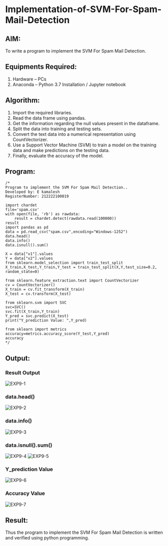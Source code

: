 # Implementation-of-SVM-For-Spam-Mail-Detection

## AIM:
To write a program to implement the SVM For Spam Mail Detection.

## Equipments Required:
1. Hardware – PCs
2. Anaconda – Python 3.7 Installation / Jupyter notebook

## Algorithm:

1. Import the required libraries.
2. Read the data frame using pandas.
3. Get the information regarding the null values present in the dataframe.
4. Split the data into training and testing sets.
5. Convert the text data into a numerical representation using CountVectorizer.
6. Use a Support Vector Machine (SVM) to train a model on the training data and make predictions on the testing data.
7. Finally, evaluate the accuracy of the model.

## Program:
```
/*
Program to implement the SVM For Spam Mail Detection..
Developed by: E kamalesh
RegisterNumber: 212222100019

import chardet 
file='spam.csv'
with open(file, 'rb') as rawdata: 
    result = chardet.detect(rawdata.read(100000))
result
import pandas as pd
data = pd.read_csv("spam.csv",encoding="Windows-1252")
data.head()
data.info()
data.isnull().sum()

X = data["v1"].values
Y = data["v2"].values
from sklearn.model_selection import train_test_split
X_train,X_test,Y_train,Y_test = train_test_split(X,Y,test_size=0.2, random_state=0)

from sklearn.feature_extraction.text import CountVectorizer
cv = CountVectorizer()
X_train = cv.fit_transform(X_train)
X_test = cv.transform(X_test)

from sklearn.svm import SVC
svc=SVC()
svc.fit(X_train,Y_train)
Y_pred = svc.predict(X_test)
print("Y_prediction Value: ",Y_pred)

from sklearn import metrics
accuracy=metrics.accuracy_score(Y_test,Y_pred)
accuracy
*/
```

## Output:

### Result Output

![EXP9-1](https://github.com/AnnBlessy/Implementation-of-SVM-For-Spam-Mail-Detection/assets/119477835/78ccb346-ca7c-4a33-ad4c-e3355e1fddc6)

### data.head()

![EXP9-2](https://github.com/AnnBlessy/Implementation-of-SVM-For-Spam-Mail-Detection/assets/119477835/139f19db-04ee-4e44-b04a-5f231988b90b)

### data.info()

![EXP9-3](https://github.com/AnnBlessy/Implementation-of-SVM-For-Spam-Mail-Detection/assets/119477835/646ac557-8f21-442c-8783-6a1085ec89fd)

### data.isnull().sum()

![EXP9-4](https://github.com/AnnBlessy/Implementation-of-SVM-For-Spam-Mail-Detection/assets/119477835/2eba109c-0bdd-468a-8bcf-d9258c23f8ef)
![EXP9-5](https://github.com/AnnBlessy/Implementation-of-SVM-For-Spam-Mail-Detection/assets/119477835/b0e5dbc6-7c5b-40fe-b610-86fc97828918)

### Y_prediction Value

![EXP9-6](https://github.com/AnnBlessy/Implementation-of-SVM-For-Spam-Mail-Detection/assets/119477835/6a911f5c-1e40-4047-9371-07a94f012cef)

### Accuracy Value

![EXP9-7](https://github.com/AnnBlessy/Implementation-of-SVM-For-Spam-Mail-Detection/assets/119477835/bad89364-aef2-4652-806d-09c5760c041e)


## Result:
Thus the program to implement the SVM For Spam Mail Detection is written and verified using python programming.
